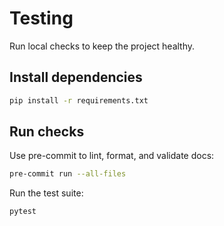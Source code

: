 # Testing

Run local checks to keep the project healthy.

## Install dependencies

```bash
pip install -r requirements.txt
```

## Run checks

Use pre-commit to lint, format, and validate docs:

```bash
pre-commit run --all-files
```

Run the test suite:

```bash
pytest
```

